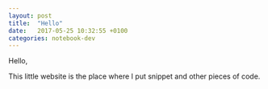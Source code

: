 ```yaml
---
layout: post
title:  "Hello"
date:   2017-05-25 10:32:55 +0100
categories: notebook-dev
---
```

Hello, 

This little website is the place where I put snippet and other pieces of code.


